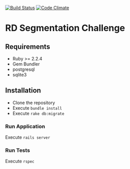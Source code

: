 [![Build Status](https://travis-ci.org/romeumattos/rd-segmentation.svg?branch=master)](https://travis-ci.org/romeumattos/rd-segmentation)
[![Code Climate](https://codeclimate.com/github/romeumattos/rd-segmentation/badges/gpa.svg)](https://codeclimate.com/github/romeumattos/rd-segmentation)

# RD Segmentation Challenge

## Requirements
 - Ruby >= 2.2.4
 - Gem Bundler
 - postgresql
 - sqlite3

## Installation
- Clone the repository
- Execute ```bundle install```
- Execute ```rake db:migrate```

### Run Application
Execute ```rails server```

### Run Tests
Execute ```rspec```
